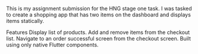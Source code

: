 This is my assignment submission for the HNG stage one task. I was tasked to create a shopping app that has two items on the dashboard and displays items statically.

Features
Display list of products.
Add and remove items from the checkout list.
Navigate to an order successful screen from the checkout screen.
Built using only native Flutter components.
